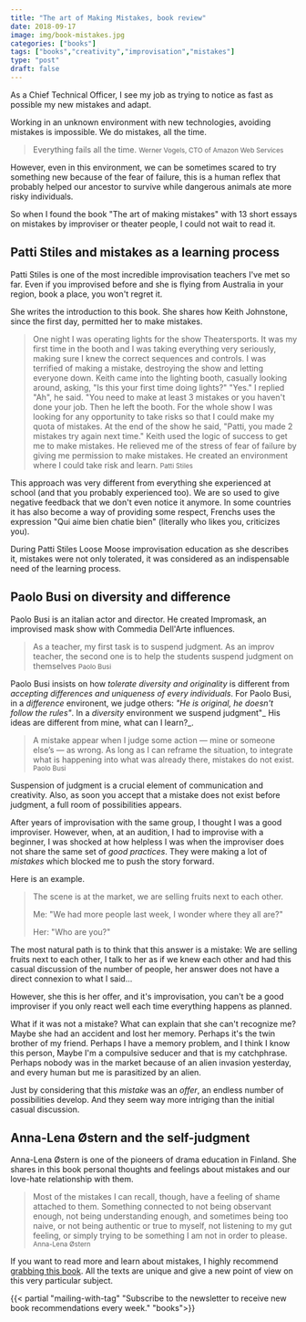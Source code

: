```yaml
---
title: "The art of Making Mistakes, book review"
date: 2018-09-17
image: img/book-mistakes.jpg
categories: ["books"]
tags: ["books","creativity","improvisation","mistakes"]
type: "post"
draft: false
---
```


As a Chief Technical Officer, I see my job as trying to notice as fast as possible my new mistakes and adapt.

Working in an unknown environment with new technologies, avoiding mistakes is impossible. We do mistakes, all the time.

> Everything fails all the time.
> <small>Werner Vogels, CTO of Amazon Web Services</small>

However, even in this environment, we can be sometimes scared to try something new because of the fear of failure, this is a human reflex that probably helped our ancestor to survive while dangerous animals ate more risky individuals.

So when I found the book "The art of making mistakes" with 13 short essays on mistakes by improviser or theater people, I could not wait to read it.

## Patti Stiles and mistakes as a learning process

Patti Stiles is one of the most incredible improvisation teachers I've met so far. Even if you improvised before and she is flying from Australia in your region, book a place, you won't regret it.

She writes the introduction to this book. She shares how Keith Johnstone, since the first day, permitted her to make mistakes.

> One night I was operating lights for the show Theatersports. It was my first time in the booth and I was taking everything very seriously, making sure I knew the correct sequences and controls. I was terrified of making a mistake, destroying the show and letting everyone down. Keith came into the lighting booth, casually looking around, asking, "Is this your first time doing lights?"
> "Yes." I replied
> "Ah", he said. "You need to make at least 3 mistakes or you haven't done your job.
> Then he left the booth.
> For the whole show I was looking for any opportunity to take risks so that I could make my quota of mistakes. At the end of the show he said, "Patti, you made 2 mistakes  try again next time."
> Keith used the logic of success to get me to make mistakes. He relieved me of the stress of fear of failure by giving me permission to make mistakes. He created an environment where I could take risk and learn.
> <small>Patti Stiles</small>

This approach was very different from everything she experienced at school (and that you probably experienced too). We are so used to give negative feedback that we don't even notice it anymore. In some countries it has also become a way of providing some respect, Frenchs uses the expression "Qui aime bien chatie bien" (literally who likes you, criticizes you).

During Patti Stiles Loose Moose improvisation education as she describes it, mistakes were not only tolerated, it was considered as an indispensable need of the learning process.

## Paolo Busi on diversity and difference

Paolo Busi is an italian actor and director. He created Impromask, an improvised mask show with Commedia Dell'Arte influences. 

> As a teacher, my first task is to suspend judgment. As an improv teacher, the second one is to help the students suspend judgment on themselves
> <small>Paolo Busi</small>

Paolo Busi insists on how _tolerate diversity and originality_ is different from _accepting differences and uniqueness of every individuals_. For Paolo Busi, in a _difference_ environent, we judge others: _"He is original, he doesn't follow the rules"_. In a _diversity_ environment we suspend judgment"_ His ideas are different from mine, what can I learn?_.

> A mistake appear when I judge some action — mine or someone else’s — as wrong. As long as I can reframe the situation, to integrate what is happening into what was already there, mistakes do not exist.
> <small>Paolo Busi</small>

Suspension of judgment is a crucial element of communication and creativity. Also, as soon you accept that a mistake does not exist before judgment, a full room of possibilities appears.

After years of improvisation with the same group, I thought I was a good improviser. However, when, at an audition, I had to improvise with a beginner, I was shocked at how helpless I was when the improviser does not share the same set of _good practices_. They were making a lot of _mistakes_ which blocked me to push the story forward. 

Here is an example.

> The scene is at the market, we are selling fruits next to each other.
> 
> Me: "We had more people last week, I wonder where they all are?"
> 
> Her: "Who are you?"

The most natural path is to think that this answer is a mistake: We are selling fruits next to each other, I talk to her as if we knew each other and had this casual discussion of the number of people, her answer does not have a direct connexion to what I said...

However, she this is her offer, and it's improvisation, you can't be a good improviser if you only react well each time everything happens as planned. 

What if it was not a mistake? What can explain that she can't recognize me? Maybe she had an accident and lost her memory. Perhaps it's the twin brother of my friend. Perhaps I have a memory problem, and I think I know this person, Maybe I'm a  compulsive seducer and that is my catchphrase. Perhaps nobody was in the market because of an alien invasion yesterday, and every human but me is parasitized by an alien.

Just by considering that this _mistake_ was an _offer_, an endless number of possibilities develop. And they seem way more intriging than the initial casual discussion.

## Anna-Lena Østern and the self-judgment

Anna-Lena Østern is one of the pioneers of drama education in Finland. She shares in this book personal thoughts and feelings about mistakes and our love-hate relationship with them.

> Most of the mistakes I can recall, though, have a feeling of shame attached to them. Something connected to not being observant enough, not being understanding enough, and sometimes being too naive, or not being authentic or true to myself, not listening to my gut feeling, or simply trying to be something I am not in order to please.
> <small>Anna-Lena Østern</small>

If you want to read more and learn about mistakes, I highly recommend [grabbing this book](http://draamatyo.fi/tuote/the-art-of-making-mistakes/). All the texts are unique and give a new point of view on this very particular subject.

{{< partial "mailing-with-tag" "Subscribe to the newsletter to receive new book recommendations every week." "books">}}